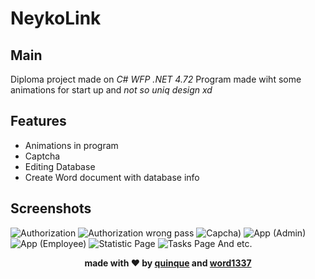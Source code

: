 # **NeykoLink**

## **Main**
Diploma project made on _C# WFP .NET 4.72_
Program made wiht some animations for start up and _not so uniq design xd_

## Features

* Animations in program
* Captcha
* Editing Database
* Create Word document with database info

## **Screenshots**
![Authorization](https://github.com/user-attachments/assets/052a8201-a307-4d11-a3c0-aa7b905beae5)
![Authorization wrong pass](https://github.com/user-attachments/assets/5ddea201-f26c-49a2-87af-2e9d485e48f9)
![Capcha)](https://github.com/user-attachments/assets/8c6308f8-6474-4feb-9bc8-6999afbc42e2)
![App (Admin)](https://github.com/user-attachments/assets/eb68f28d-53f7-4496-8bb4-1dfdf32e5609)
![App (Employee)](https://github.com/user-attachments/assets/814f783f-0b8d-48b8-96e7-11c400868ccf)
![Statistic Page](https://github.com/user-attachments/assets/38c51122-b51d-402f-a406-ef8a87214b26)
![Tasks Page](https://github.com/user-attachments/assets/1d2741bc-7d07-4191-9565-5175891931bc)
And etc.

<div align='center'>

<b>made with ❤️ by [quinque](https://t.me/quinque1337) and [word1337](t.me/luaenjoyer)</b>

</div>
